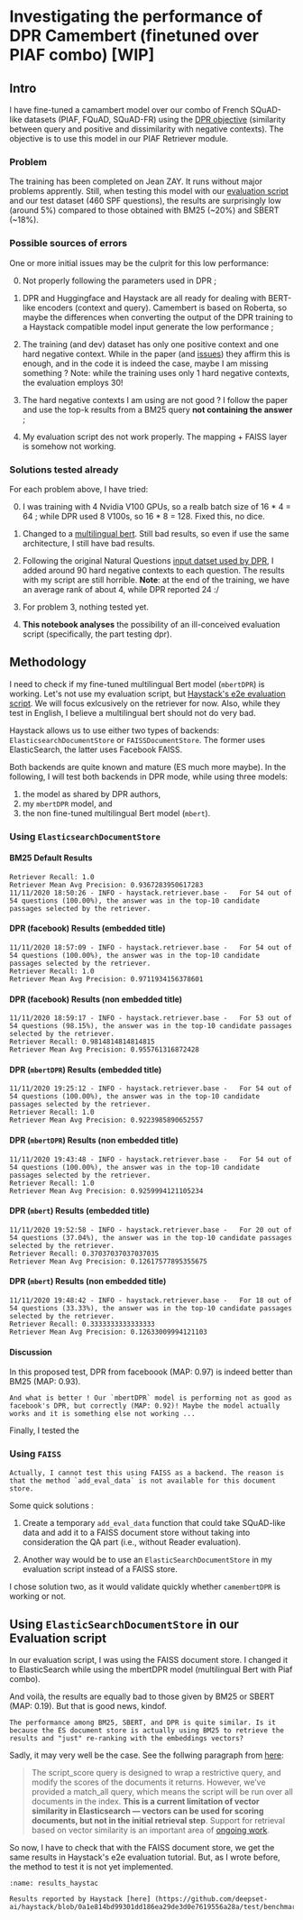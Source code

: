# Investigating the performance of DPR Camembert (finetuned over PIAF combo) [WIP]

## Intro

I have fine-tuned a camambert model over our combo of French SQuAD-like datasets (PIAF, FQuAD, SQuAD-FR) using the [DPR objective](https://arxiv.org/abs/2004.04906) (similarity between query and positive and dissimilarity with negative contexts). The objective is to use this model in our PIAF Retriever module. 

### Problem 

The training has been completed on Jean ZAY. It runs without major problems apprently. Still, when testing this model with our [evaluation script](https://github.com/etalab-ia/piaf-ml/blob/master/src/evaluation/retriever_25k_eval.py) and our test dataset (460 SPF questions), the results are surprisingly low (around 5%) compared to those obtained with BM25 (~20%) and SBERT (~18%).

### Possible sources of errors

One or more initial issues may be the culprit for this low performance: 

0. Not properly following the parameters used in DPR ;

1. DPR and Huggingface and Haystack are all ready for dealing with BERT-like encoders (context and query). Camembert is based on Roberta, so maybe the differences when converting the output of the DPR training to a Haystack compatible model input generate the low performance ;

2. The training (and dev) dataset has only one positive context and one hard negative context. While in the paper (and [issues](https://github.com/facebookresearch/DPR/issues/42)) they affirm this is enough, and in the code it is indeed the case, maybe I am missing something ? Note: while the training uses only 1 hard negative contexts, the evaluation employs 30!

3. The hard negative contexts I am using are not good ? I follow the paper and use the top-k results from a BM25 query **not containing the answer** ;

4. My evaluation script des not work properly. The mapping + FAISS layer is somehow not working.



### Solutions tested already

For each problem above, I have tried:

0. I was training with 4 Nvidia V100 GPUs, so a realb batch size of 16 * 4 = 64 ; while DPR used 8 V100s, so 16 * 8 = 128. Fixed this, no dice.

1. Changed to a [multilingual bert](https://huggingface.co/bert-base-multilingual-uncased). Still bad results, so even if use the same architecture, I still have bad results.
2. Following the original Natural Questions [input datset used by DPR](https://dl.fbaipublicfiles.com/dpr/data/retriever/biencoder-nq-train.json.gz), I added around 90 hard negative contexts to each question. The results with my script are still horrible. 
**Note**: at the end of the training, we have an average rank of about 4, while DPR reported 24 :/ 


3. For problem 3, nothing tested yet.

4. **This notebook analyses** the possibility of an ill-conceived evaluation script (specifically, the part testing dpr).

## Methodology

I need to check if my fine-tuned multilingual Bert model (`mbertDPR`) is working. Let's not use my evaluation script, but [Haystack's e2e evaluation script](https://github.com/deepset-ai/haystack/blob/master/tutorials/Tutorial5_Evaluation.ipynb). We will focus exlcusively on the retriever for now. Also, while they test in English, I believe a multilingual bert should not do very bad. 

Haystack allows us to use either two types of backends: `ElasticsearchDocumentStore` or `FAISSDocumentStore`.
The former uses ElasticSearch, the latter uses Facebook FAISS.

Both backends are quite known and mature (ES much more maybe). In the following, I will test both backends in DPR mode, while using three models: 

1. the model as shared by DPR authors,
2. my `mbertDPR` model, and
3. the non fine-tuned multilingual Bert model (`mbert`).

### Using `ElasticsearchDocumentStore`

#### BM25 Default Results

```
Retriever Recall: 1.0
Retriever Mean Avg Precision: 0.9367283950617283
11/11/2020 18:50:26 - INFO - haystack.retriever.base -   For 54 out of 54 questions (100.00%), the answer was in the top-10 candidate passages selected by the retriever.

```

#### DPR (facebook) Results (embedded title)
```
11/11/2020 18:57:09 - INFO - haystack.retriever.base -   For 54 out of 54 questions (100.00%), the answer was in the top-10 candidate passages selected by the retriever.
Retriever Recall: 1.0
Retriever Mean Avg Precision: 0.9711934156378601
```

#### DPR (facebook) Results (non embedded title)
```
11/11/2020 18:59:17 - INFO - haystack.retriever.base -   For 53 out of 54 questions (98.15%), the answer was in the top-10 candidate passages selected by the retriever.
Retriever Recall: 0.9814814814814815
Retriever Mean Avg Precision: 0.955761316872428 
```


#### DPR (`mbertDPR`) Results (embedded title)

```
11/11/2020 19:25:12 - INFO - haystack.retriever.base -   For 54 out of 54 questions (100.00%), the answer was in the top-10 candidate passages selected by the retriever.
Retriever Recall: 1.0
Retriever Mean Avg Precision: 0.9223985890652557
```

#### DPR (`mbertDPR`) Results (non embedded title)

```
11/11/2020 19:43:48 - INFO - haystack.retriever.base -   For 54 out of 54 questions (100.00%), the answer was in the top-10 candidate passages selected by the retriever.
Retriever Recall: 1.0
Retriever Mean Avg Precision: 0.9259994121105234
```

#### DPR (`mbert`) Results (embedded title)
```
11/11/2020 19:52:58 - INFO - haystack.retriever.base -   For 20 out of 54 questions (37.04%), the answer was in the top-10 candidate passages selected by the retriever.
Retriever Recall: 0.37037037037037035
Retriever Mean Avg Precision: 0.12617577895355675
```


#### DPR (`mbert`) Results (non embedded title)
```
11/11/2020 19:48:42 - INFO - haystack.retriever.base -   For 18 out of 54 questions (33.33%), the answer was in the top-10 candidate passages selected by the retriever.
Retriever Recall: 0.3333333333333333
Retriever Mean Avg Precision: 0.12633009994121103
```

#### Discussion

In this proposed test, DPR from faceboook (MAP: 0.97) is indeed better than BM25 (MAP: 0.93). 

```{attention}
And what is better ! Our `mbertDPR` model is performing not as good as facebook's DPR, but correctly (MAP: 0.92)! Maybe the model actually works and it is something else not working ... 
```

Finally, I tested the 



### Using `FAISS`

```{error}
Actually, I cannot test this using FAISS as a backend. The reason is that the method `add_eval_data` is not available for this document store.
```

Some quick solutions : 
1. Create a temporary `add_eval_data` function that could take SQuAD-like data and add it to a FAISS document store without taking into consideration the QA part (i.e., without Reader evaluation).

2. Another way would be to use an `ElasticSearchDocumentStore` in my evaluation script instead of a FAISS store. 

I chose solution two, as it would validate quickly whether `camembertDPR` is working or not.

## Using `ElasticSearchDocumentStore` in our Evaluation script


In our evaluation script, I was using the FAISS document store. I changed it to ElasticSearch while using the mbertDPR model (multilingual Bert with Piaf combo).

And voilà, the results are equally bad to those given by BM25 or SBERT (MAP: 0.19). But that is good news, kindof.

```{tip}
The performance among BM25, SBERT, and DPR is quite similar. Is it because the ES document store is actually using BM25 to retrieve the results and "just" re-ranking with the embeddings vectors? 
```
Sadly, it may very well be the case. See the follwing paragraph from [here](https://www.elastic.co/blog/text-similarity-search-with-vectors-in-elasticsearch):

>The script_score query is designed to wrap a restrictive query, and modify the scores of the documents it returns. However, we’ve provided a match_all query, which means the script will be run over all documents in the index. **This is a current limitation of vector similarity in Elasticsearch — vectors can be used for scoring documents, but not in the initial retrieval step**. Support for retrieval based on vector similarity is an important area of [ongoing work](https://github.com/elastic/elasticsearch/issues/42326). 


So now, I have to check that with the FAISS document store, we get the same results in Haystack's e2e evaluation tutorial. But, as I wrote before, the method to test it is not yet implemented. 


```{figure} ../../assets/piaf/haystack_ES_faiss_backend.png
:name: results_haystac

Results reported by Haystack [here] (https://github.com/deepset-ai/haystack/blob/0a1e814bd99301dd186ea29de3d0e7619556a28a/test/benchmarks/retriever_query_results.csv)
```